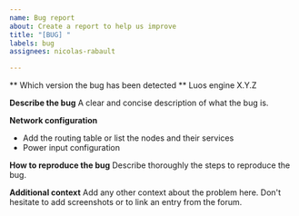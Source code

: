 ```yaml
---
name: Bug report
about: Create a report to help us improve
title: "[BUG] "
labels: bug
assignees: nicolas-rabault

---
```


** Which version the bug has been detected **
Luos engine X.Y.Z

**Describe the bug**
A clear and concise description of what the bug is.

**Network configuration**
- Add the routing table or list the nodes and their services
- Power input configuration

**How to reproduce the bug**
Describe thoroughly the steps to reproduce the bug.

**Additional context**
Add any other context about the problem here.
Don't hesitate to add screenshots or to link an entry from the forum.
